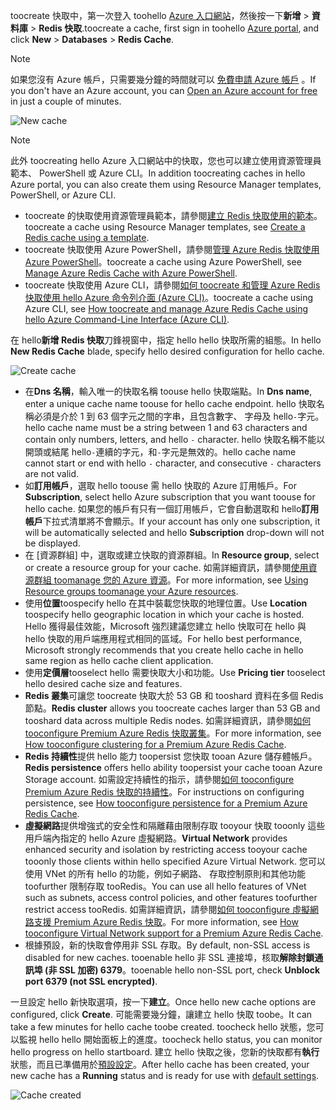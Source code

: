 <span data-ttu-id="7023e-101">toocreate 快取中，第一次登入 toohello [Azure 入口網站](https://portal.azure.com)，然後按一下**新增** > **資料庫** > **Redis 快取**.</span><span class="sxs-lookup"><span data-stu-id="7023e-101">toocreate a cache, first sign in toohello [Azure portal](https://portal.azure.com), and click **New** > **Databases** > **Redis Cache**.</span></span>

> [!NOTE]
> <span data-ttu-id="7023e-102">如果您沒有 Azure 帳戶，只需要幾分鐘的時間就可以 [免費申請 Azure 帳戶](https://azure.microsoft.com/pricing/free-trial/?WT.mc_id=redis_cache_hero) 。</span><span class="sxs-lookup"><span data-stu-id="7023e-102">If you don't have an Azure account, you can [Open an Azure account for free](https://azure.microsoft.com/pricing/free-trial/?WT.mc_id=redis_cache_hero) in just a couple of minutes.</span></span>
> 
> 

![New cache](media/redis-cache-create/redis-cache-new-cache-menu.png)

> [!NOTE]
> <span data-ttu-id="7023e-104">此外 toocreating hello Azure 入口網站中的快取，您也可以建立使用資源管理員範本、 PowerShell 或 Azure CLI。</span><span class="sxs-lookup"><span data-stu-id="7023e-104">In addition toocreating caches in hello Azure portal, you can also create them using Resource Manager templates, PowerShell, or Azure CLI.</span></span>
> 
> * <span data-ttu-id="7023e-105">toocreate 的快取使用資源管理員範本，請參閱[建立 Redis 快取使用的範本](../articles/redis-cache/cache-redis-cache-arm-provision.md)。</span><span class="sxs-lookup"><span data-stu-id="7023e-105">toocreate a cache using Resource Manager templates, see [Create a Redis cache using a template](../articles/redis-cache/cache-redis-cache-arm-provision.md).</span></span>
> * <span data-ttu-id="7023e-106">toocreate 快取使用 Azure PowerShell，請參閱[管理 Azure Redis 快取使用 Azure PowerShell](../articles/redis-cache/cache-howto-manage-redis-cache-powershell.md)。</span><span class="sxs-lookup"><span data-stu-id="7023e-106">toocreate a cache using Azure PowerShell, see [Manage Azure Redis Cache with Azure PowerShell](../articles/redis-cache/cache-howto-manage-redis-cache-powershell.md).</span></span>
> * <span data-ttu-id="7023e-107">toocreate 快取使用 Azure CLI，請參閱[如何 toocreate 和管理 Azure Redis 快取使用 hello Azure 命令列介面 (Azure CLI)](../articles/redis-cache/cache-manage-cli.md)。</span><span class="sxs-lookup"><span data-stu-id="7023e-107">toocreate a cache using Azure CLI, see [How toocreate and manage Azure Redis Cache using hello Azure Command-Line Interface (Azure CLI)](../articles/redis-cache/cache-manage-cli.md).</span></span>
> 
> 

<span data-ttu-id="7023e-108">在 hello**新增 Redis 快取**刀鋒視窗中，指定 hello hello 快取所需的組態。</span><span class="sxs-lookup"><span data-stu-id="7023e-108">In hello **New Redis Cache** blade, specify hello desired configuration for hello cache.</span></span>

![Create cache](media/redis-cache-create/redis-cache-cache-create.png) 

* <span data-ttu-id="7023e-110">在**Dns 名稱**，輸入唯一的快取名稱 toouse hello 快取端點。</span><span class="sxs-lookup"><span data-stu-id="7023e-110">In **Dns name**, enter a unique cache name toouse for hello cache endpoint.</span></span> <span data-ttu-id="7023e-111">hello 快取名稱必須是介於 1 到 63 個字元之間的字串，且包含數字、 字母及 hello`-`字元。</span><span class="sxs-lookup"><span data-stu-id="7023e-111">hello cache name must be a string between 1 and 63 characters and contain only numbers, letters, and hello `-` character.</span></span> <span data-ttu-id="7023e-112">hello 快取名稱不能以開頭或結尾 hello`-`連續的字元，和`-`字元是無效的。</span><span class="sxs-lookup"><span data-stu-id="7023e-112">hello cache name cannot start or end with hello `-` character, and consecutive `-` characters are not valid.</span></span>
* <span data-ttu-id="7023e-113">如**訂用帳戶**，選取 hello toouse 需 hello 快取的 Azure 訂用帳戶。</span><span class="sxs-lookup"><span data-stu-id="7023e-113">For **Subscription**, select hello Azure subscription that you want toouse for hello cache.</span></span> <span data-ttu-id="7023e-114">如果您的帳戶有只有一個訂用帳戶，它會自動選取和 hello**訂用帳戶**下拉式清單將不會顯示。</span><span class="sxs-lookup"><span data-stu-id="7023e-114">If your account has only one subscription, it will be automatically selected and hello **Subscription** drop-down will not be displayed.</span></span>
* <span data-ttu-id="7023e-115">在 [資源群組] 中，選取或建立快取的資源群組。</span><span class="sxs-lookup"><span data-stu-id="7023e-115">In **Resource group**, select or create a resource group for your cache.</span></span> <span data-ttu-id="7023e-116">如需詳細資訊，請參閱[使用資源群組 toomanage 您的 Azure 資源](../articles/azure-resource-manager/resource-group-overview.md)。</span><span class="sxs-lookup"><span data-stu-id="7023e-116">For more information, see [Using Resource groups toomanage your Azure resources](../articles/azure-resource-manager/resource-group-overview.md).</span></span> 
* <span data-ttu-id="7023e-117">使用**位置**toospecify hello 在其中裝載您快取的地理位置。</span><span class="sxs-lookup"><span data-stu-id="7023e-117">Use **Location** toospecify hello geographic location in which your cache is hosted.</span></span> <span data-ttu-id="7023e-118">Hello 獲得最佳效能，Microsoft 強烈建議您建立 hello 快取可在 hello 與 hello 快取的用戶端應用程式相同的區域。</span><span class="sxs-lookup"><span data-stu-id="7023e-118">For hello best performance, Microsoft strongly recommends that you create hello cache in hello same region as hello cache client application.</span></span>
* <span data-ttu-id="7023e-119">使用**定價層**tooselect hello 需要快取大小和功能。</span><span class="sxs-lookup"><span data-stu-id="7023e-119">Use **Pricing tier** tooselect hello desired cache size and features.</span></span>
* <span data-ttu-id="7023e-120">**Redis 叢集**可讓您 toocreate 快取大於 53 GB 和 tooshard 資料在多個 Redis 節點。</span><span class="sxs-lookup"><span data-stu-id="7023e-120">**Redis cluster** allows you toocreate caches larger than 53 GB and tooshard data across multiple Redis nodes.</span></span> <span data-ttu-id="7023e-121">如需詳細資訊，請參閱[如何 tooconfigure Premium Azure Redis 快取叢集](../articles/redis-cache/cache-how-to-premium-clustering.md)。</span><span class="sxs-lookup"><span data-stu-id="7023e-121">For more information, see [How tooconfigure clustering for a Premium Azure Redis Cache](../articles/redis-cache/cache-how-to-premium-clustering.md).</span></span>
* <span data-ttu-id="7023e-122">**Redis 持續性**提供 hello 能力 toopersist 您快取 tooan Azure 儲存體帳戶。</span><span class="sxs-lookup"><span data-stu-id="7023e-122">**Redis persistence** offers hello ability toopersist your cache tooan Azure Storage account.</span></span> <span data-ttu-id="7023e-123">如需設定持續性的指示，請參閱[如何 tooconfigure Premium Azure Redis 快取的持續性](../articles/redis-cache/cache-how-to-premium-persistence.md)。</span><span class="sxs-lookup"><span data-stu-id="7023e-123">For instructions on configuring persistence, see [How tooconfigure persistence for a Premium Azure Redis Cache](../articles/redis-cache/cache-how-to-premium-persistence.md).</span></span>
* <span data-ttu-id="7023e-124">**虛擬網路**提供增強式的安全性和隔離藉由限制存取 tooyour 快取 tooonly 這些用戶端內指定的 hello Azure 虛擬網路。</span><span class="sxs-lookup"><span data-stu-id="7023e-124">**Virtual Network** provides enhanced security and isolation by restricting access tooyour cache tooonly those clients within hello specified Azure Virtual Network.</span></span> <span data-ttu-id="7023e-125">您可以使用 VNet 的所有 hello 的功能，例如子網路、 存取控制原則和其他功能 toofurther 限制存取 tooRedis。</span><span class="sxs-lookup"><span data-stu-id="7023e-125">You can use all hello features of VNet such as subnets, access control policies, and other features toofurther restrict access tooRedis.</span></span> <span data-ttu-id="7023e-126">如需詳細資訊，請參閱[如何 tooconfigure 虛擬網路支援 Premium Azure Redis 快取](../articles/redis-cache/cache-how-to-premium-vnet.md)。</span><span class="sxs-lookup"><span data-stu-id="7023e-126">For more information, see [How tooconfigure Virtual Network support for a Premium Azure Redis Cache](../articles/redis-cache/cache-how-to-premium-vnet.md).</span></span>
* <span data-ttu-id="7023e-127">根據預設，新的快取會停用非 SSL 存取。</span><span class="sxs-lookup"><span data-stu-id="7023e-127">By default, non-SSL access is disabled for new caches.</span></span> <span data-ttu-id="7023e-128">tooenable hello 非 SSL 連接埠，核取**解除封鎖通訊埠 (非 SSL 加密) 6379**。</span><span class="sxs-lookup"><span data-stu-id="7023e-128">tooenable hello non-SSL port, check **Unblock port 6379 (not SSL encrypted)**.</span></span>

<span data-ttu-id="7023e-129">一旦設定 hello 新快取選項，按一下**建立**。</span><span class="sxs-lookup"><span data-stu-id="7023e-129">Once hello new cache options are configured, click **Create**.</span></span> <span data-ttu-id="7023e-130">可能需要幾分鐘，讓建立 hello 快取 toobe。</span><span class="sxs-lookup"><span data-stu-id="7023e-130">It can take a few minutes for hello cache toobe created.</span></span> <span data-ttu-id="7023e-131">toocheck hello 狀態，您可以監視 hello hello 開始面板上的進度。</span><span class="sxs-lookup"><span data-stu-id="7023e-131">toocheck hello status, you can monitor hello progress on hello startboard.</span></span> <span data-ttu-id="7023e-132">建立 hello 快取之後，您新的快取都有**執行**狀態，而且已準備用於[預設設定](../articles/redis-cache/cache-configure.md#default-redis-server-configuration)。</span><span class="sxs-lookup"><span data-stu-id="7023e-132">After hello cache has been created, your new cache has a **Running** status and is ready for use with [default settings](../articles/redis-cache/cache-configure.md#default-redis-server-configuration).</span></span>

![Cache created](media/redis-cache-create/redis-cache-cache-created.png)

